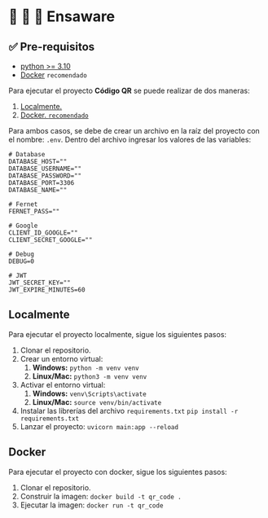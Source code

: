 # :school: :blue_heart: :rocket: Ensaware
## :white_check_mark: Pre-requisitos
- [python >= 3.10](https://www.python.org/downloads/)
- [Docker](https://www.docker.com/get-started/) `recomendado`

Para ejecutar el proyecto **Código QR** se puede realizar de dos maneras:
1. [Localmente.](#Localmente)
2. [Docker. `recomendado`](#Docker)

Para ambos casos, se debe de crear un archivo en la raíz del proyecto con el nombre: `.env`. Dentro del archivo ingresar los valores de las variables:
```env
# Database
DATABASE_HOST=""
DATABASE_USERNAME=""
DATABASE_PASSWORD=""
DATABASE_PORT=3306
DATABASE_NAME=""

# Fernet
FERNET_PASS=""

# Google
CLIENT_ID_GOOGLE=""
CLIENT_SECRET_GOOGLE=""

# Debug
DEBUG=0

# JWT
JWT_SECRET_KEY=""
JWT_EXPIRE_MINUTES=60
```

## Localmente
Para ejecutar el proyecto localmente, sigue los siguientes pasos:
1. Clonar el repositorio.
2. Crear un entorno virtual:
   1. **Windows:** `python -m venv venv`
   2. **Linux/Mac:** `python3 -m venv venv`
3. Activar el entorno virtual:
   1. **Windows:** `venv\Scripts\activate`
   2. **Linux/Mac:** `source venv/bin/activate`
4. Instalar las librerías del archivo `requirements.txt` `pip install -r requirements.txt`
5. Lanzar el proyecto: `uvicorn main:app --reload`


## Docker
Para ejecutar el proyecto con docker, sigue los siguientes pasos:
1. Clonar el repositorio.
2. Construir la imagen: `docker build -t qr_code .`
3. Ejecutar la imagen: `docker run -t qr_code`